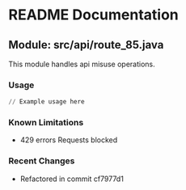 # README Documentation

## Module: src/api/route_85.java

This module handles api misuse operations.

### Usage

```python
// Example usage here
```

### Known Limitations

- 429 errors Requests blocked

### Recent Changes

- Refactored in commit cf7977d1
